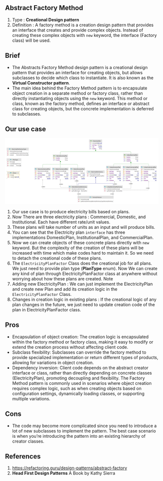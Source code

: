 ## Abstract Factory Method
1. Type : **Creational Design pattern**
2. Definition : A factory method is a creation design pattern that provides an interface that creates and provide complex objects. Instead of creating these complex objects with `new` keyword, the interface (Factory class) will be used.

## Brief
* The Abstracts Factory Method design pattern is a creational design pattern that provides an interface for creating objects, but allows subclasses to decide which class to instantiate. It is also known as the **Virtual Constructor pattern**.
* The main idea behind the Factory Method pattern is to encapsulate object creation in a separate method or factory class, rather than directly instantiating objects using the `new` keyword. This method or class, known as the factory method, defines an interface or abstract class for creating objects, but the concrete implementation is deferred to subclasses.

## Our use case

![Electricity plan](https://github.com/sanjaymantati/design-patterns/blob/master/docs/abstract-factory/ElectricityPlan.png?raw=true)

1. Our use case is to produce electricity bills based on plans.
2. Now There are three electricity plans : Commercial, Domestic, and Institutional. Each have different rate/unit values.
3. These plans will take number of units as an input and will produce bills.
4. You can see that the Electricity plan `interface` has three implementations DomesticPlan, InstitutionalPlan, and CommercialPlan.
5. Now we can create objects of these concrete plans directly with `new` keyword. But the complexity of the creation of these plans will be increased with time which make codes hard to maintain it. So we need to detach the creational code of these plans.
6. The `ElectricityPlanFactor` Class does the creational job for all plans. We just need to provide plan type (**PlanType** enum). Now We can create any kind of plan through ElectricityPlanFactor class at anywhere without worrying about how these plans are created. Note
7. Adding new ElectricityPlan : We can just implement the ElectricityPlan and create new Plan and add its creation logic in the `ElectricityPlanFactor` Class.
8. Changes in creation logic in existing plans : If the creational logic of any plan changes in the future, we just need to update creation code of the plan in ElectricityPlanFactor class.


## Pros
* Encapsulation of object creation: The creation logic is encapsulated within the factory method or factory class, making it easy to modify or extend the creation process without affecting client code.
* Subclass flexibility: Subclasses can override the factory method to provide specialized implementation or return different types of products, allowing for variations in object creation.
* Dependency inversion: Client code depends on the abstract creator interface or class, rather than directly depending on concrete classes (ElectricityPlan), promoting decoupling and flexibility. The Factory Method pattern is commonly used in scenarios where object creation requires complex logic, such as when creating objects based on configuration settings, dynamically loading classes, or supporting multiple  variations.

## Cons
* The code may become more complicated since you need to introduce a lot of new subclasses to implement the pattern. The best case scenario is when you’re introducing the pattern into an existing hierarchy of creator classes.


## References
1. https://refactoring.guru/design-patterns/abstract-factory
2. **Head First Design Patterns** A Book by Kathy Sierra